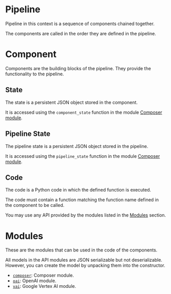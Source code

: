<!-- markdownlint-disable -->

# Pipeline

Pipeline in this context is a sequence of components chained together.

The components are called in the order they are defined in the pipeline.

# Component

Components are the building blocks of the pipeline. They provide the functionality to the pipeline.

## State

The state is a persistent JSON object stored in the component.

It is accessed using the `component_state` function in the module [Composer module](./composer/README.md).

## Pipeline State

The pipeline state is a persistent JSON object stored in the pipeline.

It is accessed using the `pipeline_state` function in the module [Composer module](./composer/README.md).

## Code

The code is a Python code in which the defined function is executed.

The code must contain a function matching the function name defined in the component to be called.

You may use any API provided by the modules listed in the [Modules](#modules) section.

# Modules

These are the modules that can be used in the code of the components.

All models in the API modules are JSON serializable but not deserializable.
However, you can create the model by unpacking them into the constructor.

- [`composer`](./composer/README.md): Composer module.
- [`oai`](./oai/README.md): OpenAI module.
- [`vai`](./vai/README.md): Google Vertex AI module.
